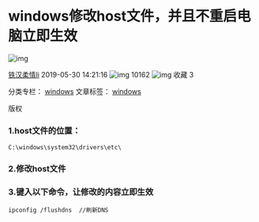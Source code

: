 # windows修改host文件，并且不重启电脑立即生效

![img](https://csdnimg.cn/release/blogv2/dist/pc/img/original.png)

[铁汉柔情li](https://blog.csdn.net/qq_37306041) 2019-05-30 14:21:16 ![img](https://csdnimg.cn/release/blogv2/dist/pc/img/articleReadEyes.png) 10162 ![img](https://csdnimg.cn/release/blogv2/dist/pc/img/tobarCollect.png) 收藏 3

分类专栏： [windows](https://blog.csdn.net/qq_37306041/category_8994048.html) 文章标签： [windows](https://www.csdn.net/tags/MtTaEg0sNTAxMTMtYmxvZwO0O0OO0O0O.html)

版权

### 1.host文件的位置：

```
C:\windows\system32\drivers\etc\
```

### 2.修改host文件

### 3.键入以下命令，让修改的内容立即生效

```
ipconfig /flushdns  //刷新DNS
```

 